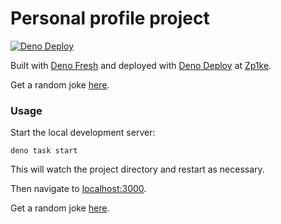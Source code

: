 # Personal profile project

[![Deno Deploy](https://github.com/zp1ke/deno-resume/actions/workflows/deno-deploy.yml/badge.svg)](https://github.com/zp1ke/deno-resume/actions/workflows/deno-deploy.yml)

Built with [Deno Fresh](https://fresh.deno.dev/) and deployed with [Deno Deploy](https://deno.com/deploy) at [Zp1ke](https://zp1ke.deno.dev/).

Get a random joke [here](https://sp1ke.dev/api/joke).

### Usage

Start the local development server:

```
deno task start
```

This will watch the project directory and restart as necessary.

Then navigate to [localhost:3000](http://localhost:3000).

Get a random joke [here](http://localhost:3000/api/joke).
